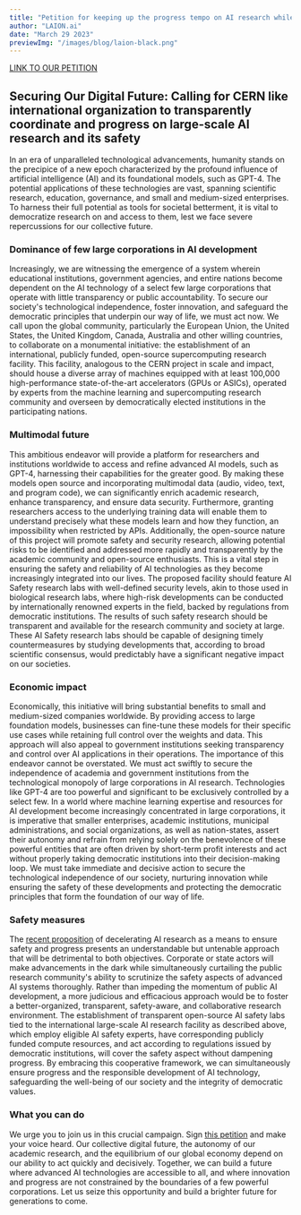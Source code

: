 ```yaml
---
title: "Petition for keeping up the progress tempo on AI research while securing its transparency and safety."
author: "LAION.ai"
date: "March 29 2023"
previewImg: "/images/blog/laion-black.png"
---
```


[LINK TO OUR PETITION](https://www.openpetition.eu/petition/online/securing-our-digital-future-a-cern-for-open-source-large-scale-ai-research-and-its-safety)

## Securing Our Digital Future: Calling for CERN like international organization to transparently coordinate and progress on large-scale AI research and its safety

In an era of unparalleled technological advancements, humanity stands on the precipice of a new epoch characterized by the profound influence of artificial intelligence (AI) and its foundational models, such as GPT-4. The potential applications of these technologies are vast, spanning scientific research, education, governance, and small and medium-sized enterprises. To harness their full potential as tools for societal betterment, it is vital to democratize research on and access to them, lest we face severe repercussions for our collective future.

### Dominance of few large corporations in AI development

Increasingly, we are witnessing the emergence of a system wherein educational institutions, government agencies, and entire nations become dependent on the AI technology of a select few large corporations that operate with little transparency or public accountability. To secure our society's technological independence, foster innovation, and safeguard the democratic principles that underpin our way of life, we must act now.
We call upon the global community, particularly the European Union, the United States, the United Kingdom, Canada, Australia and other willing countries, to collaborate on a monumental initiative: the establishment of an international, publicly funded, open-source supercomputing research facility. This facility, analogous to the CERN project in scale and impact, should house a diverse array of machines equipped with at least 100,000 high-performance state-of-the-art accelerators (GPUs or ASICs), operated by experts from the machine learning and supercomputing research community and overseen by democratically elected institutions in the participating nations.

### Multimodal future

This ambitious endeavor will provide a platform for researchers and institutions worldwide to access and refine advanced AI models, such as GPT-4, harnessing their capabilities for the greater good. By making these models open source and incorporating multimodal data (audio, video, text, and program code), we can significantly enrich academic research, enhance transparency, and ensure data security. Furthermore, granting researchers access to the underlying training data will enable them to understand precisely what these models learn and how they function, an impossibility when restricted by APIs.
Additionally, the open-source nature of this project will promote safety and security research, allowing potential risks to be identified and addressed more rapidly and transparently by the academic community and open-source enthusiasts. This is a vital step in ensuring the safety and reliability of AI technologies as they become increasingly integrated into our lives.
The proposed facility should feature AI Safety research labs with well-defined security levels, akin to those used in biological research labs, where high-risk developments can be conducted by internationally renowned experts in the field, backed by regulations from democratic institutions. The results of such safety research should be transparent and available for the research community and society at large. These AI Safety research labs should be capable of designing timely countermeasures by studying developments that, according to broad scientific consensus, would predictably have a significant negative impact on our societies.

### Economic impact

Economically, this initiative will bring substantial benefits to small and medium-sized companies worldwide. By providing access to large foundation models, businesses can fine-tune these models for their specific use cases while retaining full control over the weights and data. This approach will also appeal to government institutions seeking transparency and control over AI applications in their operations.
The importance of this endeavor cannot be overstated. We must act swiftly to secure the independence of academia and government institutions from the technological monopoly of large corporations in AI research. Technologies like GPT-4 are too powerful and significant to be exclusively controlled by a select few.
In a world where machine learning expertise and resources for AI development become increasingly concentrated in large corporations, it is imperative that smaller enterprises, academic institutions, municipal administrations, and social organizations, as well as nation-states, assert their autonomy and refrain from relying solely on the benevolence of these powerful entities that are often driven by short-term profit interests and act without properly taking democratic institutions into their decision-making loop. We must take immediate and decisive action to secure the technological independence of our society, nurturing innovation while ensuring the safety of these developments and protecting the democratic principles that form the foundation of our way of life.

### Safety measures

The [recent proposition](https://futureoflife.org/open-letter/pause-giant-ai-experiments/) of decelerating AI research as a means to ensure safety and progress presents an understandable but untenable  approach that will be detrimental to both objectives. Corporate or state actors will make advancements in the dark while simultaneously curtailing the public research community's ability to scrutinize the safety aspects of advanced AI systems thoroughly. Rather than impeding the momentum of public AI development, a more judicious and efficacious approach would be to foster a better-organized, transparent, safety-aware, and collaborative research environment. The establishment of transparent open-source AI safety labs tied to the international large-scale AI research facility as described above, which employ eligible AI safety experts, have corresponding publicly funded compute resources, and act according to regulations issued by democratic institutions, will cover the safety aspect without dampening progress. By embracing this cooperative framework, we can simultaneously ensure progress and the responsible development of AI technology, safeguarding the well-being of our society and the integrity of democratic values.

### What you can do

We urge you to join us in this crucial campaign. Sign [this petition](https://www.openpetition.eu/petition/online/securing-our-digital-future-a-cern-for-open-source-large-scale-ai-research-and-its-safety) and make your voice heard. Our collective digital future, the autonomy of our academic research, and the equilibrium of our global economy depend on our ability to act quickly and decisively.
Together, we can build a future where advanced AI technologies are accessible to all, and where innovation and progress are not constrained by the boundaries of a few powerful corporations. Let us seize this opportunity and build a brighter future for generations to come.
